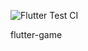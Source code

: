 ![Flutter Test CI](https://github.com/xUborka/flutter-game/workflows/Flutter%20Test%20CI/badge.svg?branch=master)

flutter-game
